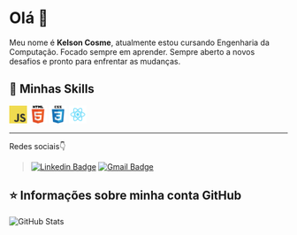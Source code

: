 # Olá 🖖

Meu nome é **Kelson Cosme**, atualmente estou cursando Engenharia da Computação.
Focado sempre em aprender. 
Sempre aberto a novos desafios e pronto para enfrentar as mudanças.

## 🚀 Minhas Skills
<code><img height="32" src="https://raw.githubusercontent.com/github/explore/80688e429a7d4ef2fca1e82350fe8e3517d3494d/topics/javascript/javascript.png" alt="Javascript"/></code>
<code><img height="32" src="https://raw.githubusercontent.com/github/explore/80688e429a7d4ef2fca1e82350fe8e3517d3494d/topics/html/html.png" alt="HTML5"/></code>
<code><img height="32" src="https://raw.githubusercontent.com/github/explore/80688e429a7d4ef2fca1e82350fe8e3517d3494d/topics/css/css.png" alt="CSS"/></code>
<code><img height="32" src="https://raw.githubusercontent.com/github/explore/80688e429a7d4ef2fca1e82350fe8e3517d3494d/topics/react/react.png" alt="React"/></code>

---

Redes sociais👇
> [![Linkedin Badge](https://img.shields.io/badge/-KelsonCosme-blue?style=flat-square&logo=Linkedin&logoColor=white&link=https://https://www.linkedin.com/in/kelson-cosme-7a073416b/)](https://www.linkedin.com/in/kelson-cosme-7a073416b/)
[![Gmail Badge](https://img.shields.io/badge/-kelsoncosme.dev@gmail.com-c14438?style=flat-square&logo=Gmail&logoColor=white&link=mailto:kelsoncosme.dev@gmail.com)](kelsoncosme.dev@gmail.com)

## ⭐ Informações sobre minha conta GitHub
![GitHub Stats](https://github-readme-stats.vercel.app/api?username=kelson-cosme&show_icons=true)

